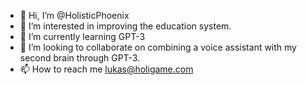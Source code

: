 - 👋 Hi, I’m @HolisticPhoenix
- 👀 I’m interested in improving the education system. 
- 🌱 I’m currently learning GPT-3
- 💞️ I’m looking to collaborate on combining a voice assistant with my second brain through GPT-3.
- 📫 How to reach me lukas@holigame.com

<!---
HolisticPhoenix/HolisticPhoenix is a ✨ special ✨ repository because its `README.md` (this file) appears on your GitHub profile.
You can click the Preview link to take a look at your changes.
--->
